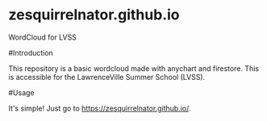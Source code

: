 # zesquirrelnator.github.io
WordCloud for LVSS

#Introduction

This repository is a basic wordcloud made with anychart and firestore. This is accessible for the LawrenceVille Summer School (LVSS). 

#Usage 

It's simple! Just go to https://zesquirrelnator.github.io/. 
